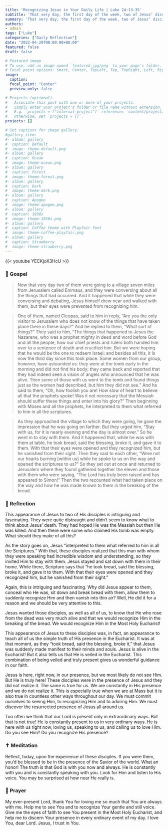```yaml
---
title: 'Recognizing Jesus in Your Daily Life | Luke 24:13-35'
subtitle: 'That very day, the first day of the week, two of Jesus’ disciples were going to a village seven miles from Jerusalem called Emmaus, and they were conversing about all the things that had occurred. And it happened that while they were conversing and debating, Jesus himself drew near and walked with them, but their eyes were prevented from recognizing him.  Luke 24:13–16'
summary: 'That very day, the first day of the week, two of Jesus’ disciples were going to a village seven miles from Jerusalem called Emmaus, and they were conversing about all the things that had occurred. And it happened that while they were conversing and debating, Jesus himself drew near and walked with them, but their eyes were prevented from recognizing him.  Luke 24:13–16'
authors:
- admin
tags: ["Luke"]
categories: ["Daily Reflection"]
date: "2022-04-20T00:00:00+08:00"
featured: false
draft: false

# Featured image
# To use, add an image named `featured.jpg/png` to your page's folder.
# Focal point options: Smart, Center, TopLeft, Top, TopRight, Left, Right, BottomLeft, Bottom, BottomRight
image:
  caption:
  focal_point: "Center"
  preview_only: false

# Projects (optional).
#   Associate this post with one or more of your projects.
#   Simply enter your project's folder or file name without extension.
#   E.g. `projects = ["internal-project"]` references `content/project/deep-learning/index.md`.
#   Otherwise, set `projects = []`.
projects: []

# Set captions for image gallery.
#gallery_item:
#- album: gallery
#  caption: Default
#  image: theme-default.png
#- album: gallery
#  caption: Ocean
#  image: theme-ocean.png
#- album: gallery
#  caption: Forest
#  image: theme-forest.png
#- album: gallery
#  caption: Dark
#  image: theme-dark.png
#- album: gallery
#  caption: Apogee
#  image: theme-apogee.png
#- album: gallery
#  caption: 1950s
#  image: theme-1950s.png
#- album: gallery
#  caption: Coffee theme with Playfair font
#  image: theme-coffee-playfair.png
#- album: gallery
#  caption: Strawberry
#  image: theme-strawberry.png
---
```


{{< youtube YECKjoX3HcU >}}

### :love_letter: Gospel
> Now that very day two of them were going to a village seven miles from Jerusalem called Emmaus, and they were conversing about all the things that had occurred. And it happened that while they were conversing and debating, Jesus himself drew near and walked with them, but their eyes were prevented from recognizing him.

> One of them, named Cleopas, said to him in reply, “Are you the only visitor to Jerusalem who does not know of the things that have taken place there in these days?” And he replied to them, “What sort of things?” They said to him, “The things that happened to Jesus the Nazarene, who was a prophet mighty in deed and word before God and all the people, how our chief priests and rulers both handed him over to a sentence of death and crucified him. But we were hoping that he would be the one to redeem Israel; and besides all this, it is now the third day since this took place. Some women from our group, however, have astounded us: they were at the tomb early in the morning and did not find his body; they came back and reported that they had indeed seen a vision of angels who announced that he was alive. Then some of those with us went to the tomb and found things just as the women had described, but him they did not see.” And he said to them, “Oh, how foolish you are! How slow of heart to believe all that the prophets spoke! Was it not necessary that the Messiah should suffer these things and enter into his glory?” Then beginning with Moses and all the prophets, he interpreted to them what referred to him in all the scriptures.

> As they approached the village to which they were going, he gave the impression that he was going on farther. But they urged him, “Stay with us, for it is nearly evening and the day is almost over.” So he went in to stay with them. And it happened that, while he was with them at table, he took bread, said the blessing, broke it, and gave it to them. With that their eyes were opened and they recognized him, but he vanished from their sight. Then they said to each other, “Were not our hearts burning [within us] while he spoke to us on the way and opened the scriptures to us?” So they set out at once and returned to Jerusalem where they found gathered together the eleven and those with them who were saying, “The Lord has truly been raised and has appeared to Simon!” Then the two recounted what had taken place on the way and how he was made known to them in the breaking of the bread.

### :speech_balloon: Reflection
This appearance of Jesus to two of His disciples is intriguing and fascinating.  They were quite distraught and didn’t seem to know what to think about Jesus’ death.  They had hoped He was the Messiah but then He was killed.  And then there were some who claimed His tomb was empty.  What should they make of all this?

As the story goes on, Jesus “interpreted to them what referred to him in all the Scriptures.”  With that, these disciples realized that this man with whom they were speaking had incredible wisdom and understanding, so they invited Him to stay with them. Jesus stayed and sat down with them in their home.  While there, Scripture says that “he took bread, said the blessing, broke it, and gave it to them. With that their eyes were opened and they recognized him, but he vanished from their sight.”

Again, this is intriguing and fascinating.  Why did Jesus appear to them, conceal who He was, sit down and break bread with them, allow them to suddenly recognize Him and then vanish into thin air?  Well, He did it for a reason and we should be very attentive to this.

Jesus wanted those disciples, as well as all of us, to know that He who rose from the dead was very much alive and that we would recognize Him in the breaking of the bread.  We would recognize Him in the Most Holy Eucharist!

This appearance of Jesus to these disciples was, in fact, an appearance to teach all of us the simple truth of His presence in the Eucharist.  It was at that moment, as they “took bread, said the blessing, broke it,” that Jesus was suddenly made manifest to their minds and souls.  Jesus is alive in the Eucharist!  But it also tells us that He is veiled in the Eucharist.  This combination of being veiled and truly present gives us wonderful guidance in our faith.

Jesus is here, right now, in our presence, but we most likely do not see Him.  But He is truly here!  These disciples were in the presence of Jesus and they did not realize it.  The same is true for us.  We are constantly in His presence and we do not realize it.  This is especially true when we are at Mass but it is also true in countless other ways throughout our day.  We must commit ourselves to seeing Him, to recognizing Him and to adoring Him.  We must discover the resurrected presence of Jesus all around us.

Too often we think that our Lord is present only in extraordinary ways.  But that is not true!  He is constantly present to us in very ordinary ways.   He is here with us right now, loving us, speaking to us, and calling us to love Him.  Do you see Him?  Do you recognize His presence?

### :latin_cross: Meditation
Reflect, today, upon the experience of these disciples.  If you were them, you’d be blessed to be in the presence of the Savior of the world.  What an honor!  The truth is that God is with you now and always.  He is constantly with you and is constantly speaking with you.  Look for Him and listen to His voice.  You may be surprised at how near He really is.


### :pray: Prayer
My ever-present Lord, thank You for loving me so much that You are always with me.  Help me to see You and to recognize Your gentle and still voice.  Give me the eyes of faith to see You present in the Most Holy Eucharist, and help me to discern Your presence in every ordinary event of my day.  I love You, dear Lord.  Jesus, I trust in You.
